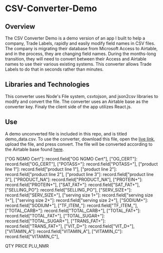 # CSV-Converter-Demo

## Overview

The CSV Converter Demo is a demo version of an app I built to help a company, Trade Labels, rapidly and easily modify field names in CSV files. The company is migrating their database from Microsoft Access to Airtable, and in the process, they are changing field names. During the months-long transition, they will need to convert between their Access and Airtable names to use their various existing systems. This converter allows Trade Labels to do that in seconds rather than minutes. 

## Libraries and Technologies
This converter uses Node's File system, csvtojson, and json2csv libraries to modify and convert the file. The converter uses an Airtable base as the converter key. Finaly the client side of the app utilizes React.js.

## Use

A demo unconverted file is included in this repo, and is titled demo_data.csv. To use the converter, download this file, open the [live link](https://csv-converter-demo.herokuapp.com/), upload the file, and press convert. The file will be converted according to the Airtable base found [here](https://airtable.com/shrfWQF03aAhUnTJ9). 




["ADDED_SUGAR+"]: record.field["ADDED_SUGAR+"],
["ALLERGEN_TL"]: record.field["ALLERGEN_TL"],
["ALLERGEN_VENDOR"]: record.field["ALLERGEN_VENDOR"],
["BRAND_NAME"]: record.field["BRAND_NAME"],
["CAL_FAT"]: record.field["CAL_FAT"],
["CALCIUM+"]: record.field["CALCIUM+"],
["CALORIES+"]: record.field["CALORIES+"],
["CHOLES+"]: record.field["CHOLES+"],
["Country"]: record.field["Country"],
["DAILY_CARB+"]: record.field["DAILY_CARB+"],
["DAILY_CHOLES+"]: record.field["DAILY_CHOLES+"],
["DAILY_FAT+"]: record.field["DAILY_FAT+"],
["DAILY_FIBER+"]: record.field["DAILY_FIBER+"],
["DAILY_SATFAT+"]: record.field["DAILY_SATFAT+"],
["DAILY_SOD+"]: record.field["DAILY_SOD+"],
["DAILY_SUGAR+"]: record.field["DAILY_SUGAR+"],
["DIET_FIBER+"]: record.field["DIET_FIBER+"],
["DISTB_BY"]: record.field["DISTB_BY"],
["Distb_Pro1"]: record.field["Distb_Pro1"],
["DISTBCODE"]: record.field["DISTBCODE"],
["FSIZE"]: record.field["FSIZE"],
["ING_ONLY"]: record.field["ING_ONLY"],
["INGREDIENT"]: record.field["INGREDIENT"],
["IRON+"]: record.field["IRON+"],
["LABEL_TYPE"]: record.field["LABEL_TYPE"],
["NGMO_CERT"]: record.field["NGMO_CERT"],
["OG NGMO Cert"]: record.field["OG NGMO Cert"],
["OG_CERT"]: record.field["OG_CERT"],
["POTASS+"]: record.field["POTASS+"],
["product line 1"]: record.field["product line 1"],
["product line 2"]: record.field["product line 2"],
["product line 3"]: record.field["product line 3"],
["PRODUCT_NA"]: record.field["PRODUCT_NA"],
["PROTEIN+"]: record.field["PROTEIN+"],
["SAT_FAT+"]: record.field["SAT_FAT+"],
["SELLING_PO"]: record.field["SELLING_PO"],
["SERV_SIZE+"]: record.field["SERV_SIZE+"],
["serving size 1+"]: record.field["serving size 1+"],
["serving size 2+"]: record.field["serving size 2+"],
["SODIUM+"]: record.field["SODIUM+"],
["TF_ITEM_"]: record.field["TF_ITEM_"],
["TOTAL_CARB+"]: record.field["TOTAL_CARB+"],
["TOTAL_FAT+"]: record.field["TOTAL_FAT+"],
["TOTAL_SUGAR+"]: record.field["TOTAL_SUGAR+"],
["TRANS_FAT+"]: record.field["TRANS_FAT+"],
["VIT_D+"]: record.field["VIT_D+"],
["VITAMIN_A"]: record.field["VITAMIN_A"],
["VITAMIN_C"]: record.field["VITAMIN_C"],

QTY
PRICE
PLU_NMR